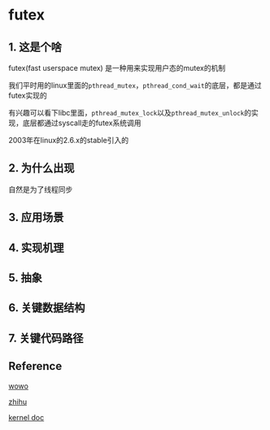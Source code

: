 # futex
## 1. 这是个啥

futex(fast userspace mutex) 是一种用来实现用户态的mutex的机制

我们平时用的linux里面的`pthread_mutex`，`pthread_cond_wait`的底层，都是通过futex实现的

有兴趣可以看下libc里面，`pthread_mutex_lock`以及`pthread_mutex_unlock`的实现，底层都通过syscall走的futex系统调用

2003年在linux的2.6.x的stable引入的

## 2. 为什么出现

自然是为了线程同步

## 3. 应用场景


## 4. 实现机理


## 5. 抽象


## 6. 关键数据结构


## 7. 关键代码路径


## Reference

[wowo](http://www.wowotech.net/kernel_synchronization/futex.html)

[zhihu](https://zhuanlan.zhihu.com/p/372146187)

[kernel doc](https://docs.kernel.org/locking/rt-mutex-design.html)


